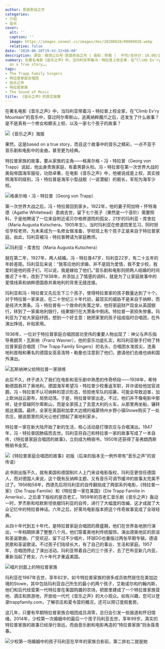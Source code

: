 ```yaml
---
author: 恩底弥翁之月
categories:
- 介绍
- 音乐
cover:
  alt: ''
  caption: ''
  image: https://images.soomal.cc/images/doc/20200628/00089828.webp
  relative: false
date: '2020-06-28T19:43:32+08:00'
description: 源自：微信公众号-恩底弥翁之月 | 版权：转载 |  平均/总评分：10.00/120
summary: 在著名电影《音乐之声》中，当玛利亚带着冯・特拉普上校全家，在“Climb Ev'ry Mountain”的音乐中，穿过阿尔卑斯山，逃离纳粹魔爪之后，还发生了什么故事？是不是真有一个修女和鳏夫上校、以及一家七个孩子的故事？果然，这是based
  on a true story……
tags:
- The Trapp Family Singers
- 特拉普家庭合唱团
- 音乐之声
- 特拉普家族
- The Sound of Music
title: 《音乐之声》的真实故事
---
```


在著名电影《音乐之声》中，当玛利亚带着冯・特拉普上校全家，在“Climb Ev'ry Mountain”的音乐中，穿过阿尔卑斯山，逃离纳粹魔爪之后，还发生了什么故事？是不是真有一个修女和鳏夫上校、以及一家七个孩子的故事？

![《音乐之声》海报](https://images.soomal.cc/images/doc/20200628/00089826.webp)





果然，这是based on a true story，而且这个故事中的音乐之精彩，一点不亚于音乐剧和电影中的金曲，甚至更为经典。

特拉普家族的故事，要从家族的主角――格奥尔格・冯・特拉普（Georg von Trapp）说起，他出身贵族家庭，有着男爵头衔。冯・特拉普在第一次世界大战的奥匈帝国海军服役，功勋卓著，在电影《音乐之声》中，他被说成是上校，其实按照海军的级别，冯・特拉普是海军小型战舰（一说潜艇）的舰长，军衔为海军少校。

![格奥尔格・冯・特拉普（Georg von Trapp）](https://images.soomal.cc/images/doc/20200628/00089821.webp)





第一次世界大战之后，冯・特拉普回到家乡。1922年，他的妻子阿加特・怀特海德（Agathe Whitehead）患病去世，留下七个孩子（果然是一个音阶）需要照料，于是他聘请了一位来自附近诺贝尔格修道院的孤女，21岁的玛利亚・库舍拉（Maria Augusta Kutschera，1905年生）。当时玛利亚在修道院里见习，同时担任学校老师，为未来成为一名修女做准备，学校班上有个孩子正是来自于特拉普家庭。由此，玛利亚被冯・特拉普聘请为家庭教师。

![玛利亚・库舍拉（Maria Augusta Kutschera）](https://images.soomal.cc/images/doc/20200628/00089822_01.webp)





就在第二年，1927年，两人结婚。冯・特拉普47岁，玛利亚22岁，有二十五年的年龄差距。玛利亚后来说：“我答应他的求婚，并不是因为爱情，我不爱少校，我爱的是他的孩子们，可以说，我是嫁给了他们。”音乐剧和电影则把两人结婚的时间推迟了十年，改到了1938年，并添加上了情感的调料，就是为了让家庭故事中的爱情线索和纳粹德国吞并奥地利的背景无缝连接。

玛利亚和冯・特拉普又先后生下三个孩子，使得特拉普家的孩子数量达到了十个。对于特拉普一家来说，在二十世纪三十年代初，最现实的威胁不是来自于纳粹，而是经济大萧条。冯・特拉普有一个致命的失策之举，他将家庭财产现金从英国银行，转到了一家奥地利银行，结果银行在大萧条中倒闭。特拉普一家损失惨重。玛利亚为了给大家庭纾困，想到一个好主意：她把家里的孩子组成临时合唱团，在外演出挣钱，补贴家用。

1936年，一位对于特拉普家庭合唱团居功至伟的重要人物出现了：神父与声乐指导弗朗茨・瓦斯纳（Franz Wasner），他的音乐功底扎实，和玛利亚联手打响了特拉普家庭合唱团（The Trapp Family Singers）的名头，合唱团水准拔尖，连奥地利首相和著名的德国女高音洛特・勒曼也注意到了他们，邀请他们去维也纳和国外演出。

![瓦斯纳神父给特拉普一家排练](https://images.soomal.cc/images/doc/20200628/00089823.webp)





此后不久，终于进入了我们在电影和音乐剧中熟悉的传奇桥段――1938年，希特勒德国吞并了奥地利。德国海军希望冯・特拉普少校重返军职，并许诺给他加官进爵。冯・特拉普不认可纳粹的意识形态，但拒绝军队的招募，可能会导致迫害，加上欧洲战云密布，局势动荡。于是，特拉普举家出走。不过，他们并不像电影中那样，徒步穿越阿尔卑斯山，而是全家搭上了去意大利的火车，从那里再坐船，辗转抵达美国。最终，全家在美国和加拿大边境的福蒙特州乡野小镇Stowe购买了一处农庄，据说那里的风光让他们想起了奥地利家乡。

特拉普一家在新大陆开始了新的生活，核心活动是打理农庄与合唱演出。1947年，冯・特拉普因肺癌而去世。玛利亚将自己和特拉普一家的故事写成了一本自传，《特拉普家庭合唱团的故事》，立刻成为畅销书，1950年还获得了圣弗朗西斯畅销书金奖。

![《特拉普家庭合唱团的故事》初版（后来的版本无一例外带有“音乐之声”的宣传语）](https://images.soomal.cc/images/doc/20200628/00089824_01.webp)





此书刚出版不久，就有美国和德国制片人上门来谈电影版权，玛利亚更信任德国人，而对德国人来说，这个既有反纳粹主题、又有音乐可调节缓冲的故事太完美不过了。1956和58年，西德先后将玛利亚的自传翻拍成了两部系列电影，《特拉普一家》（Die Trapp Familie）和《特拉普一家在美国》（Die Trapp Familie in Amerika）。之后拿下版权的是百老汇，1959年的百老汇音乐剧《音乐之声》轰动一时，罗杰斯和哈默斯坦依据玛利亚的自传，进行了大幅度的改编，这才成就了大众记忆中的特拉普神话。六年之后，好莱坞电影版本把这个传奇故事变成了全球经典。

从四十年代到五十年代，是特拉普家庭合唱团的鼎盛期，他们在世界各地旅行演出，一年档期排满了整整八个月。他们穿着奥地利传统服饰，演出德奥地区的民谣和圣诞歌曲，广受欢迎，留下过不少唱片，环球DG也重版过两张早期专辑，德语民歌和圣诞歌谣。不过孩子们陆续长大，有了自己的事业、生活和家庭。1957年，合唱团停止了演出活动。玛利亚带着自己的三个孩子，去了巴布亚新几内亚，重新当起了修女，六十年代才重返美国。

![唱片封面上的特拉普家族](https://images.soomal.cc/images/doc/20200628/00089825.webp)





玛利亚在1987年去世，享年82岁。如今特拉普家族的很多成员依然居住在美加边境的Stowe，其中包括玛利亚自己所生的最小的两个孩子，艾勒诺尔和约翰内斯，他们和后代经营第一代特拉普在美国购置的农场，把那里建成了一个特拉普家族营地、酒庄和旅游地，开放给一代代《音乐之声》的大小观众。如有兴趣，您可以登录trappfamily.com，了解农庄和夏令营的概况，还可以预订度假套房。

这几年，只要有早期特拉普家族合唱团成员凋零，总归会引发一些报道和怀旧情绪。2014年，少校第一次婚姻中的最后一个孩子玛利亚去世，享年99岁。真实的特拉普家族的故事已经渐行渐远，而由音乐剧和电影再造的“特拉普家族”则永葆青春。

![少校第一场婚姻中的孩子玛利亚在早年的家族合影前，第二排右二就是她](https://images.soomal.cc/images/doc/20200628/00089827.webp)